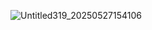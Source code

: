 ![Untitled319_20250527154106](https://github.com/user-attachments/assets/2923b9ae-14ec-4a41-971f-0eb98a3ecb25)

